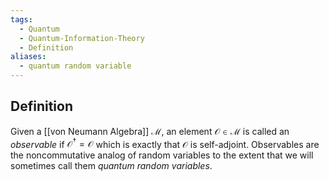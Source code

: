 ```yaml
---
tags:
  - Quantum
  - Quantum-Information-Theory
  - Definition
aliases:
  - quantum random variable
---
```

## Definition

Given a [[von Neumann Algebra]] $\mathcal{M}$, an element $\mathcal{O} \in \mathcal{M}$ is called an *observable* if $\mathcal{O}^{\dagger} = \mathcal{O}$ which is exactly that $\mathcal{O}$ is self-adjoint. Observables are the noncommutative analog of random variables to the extent that we will sometimes call them *quantum random variables*.